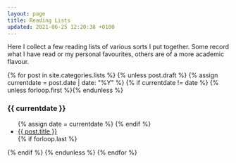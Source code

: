 ```yaml
---
layout: page
title: Reading Lists
updated: 2021-06-25 12:20:38 +0100
---
```


Here I collect a few reading lists of various sorts I put together. Some record what I have read or my personal favourites, others are of a more academic flavour.


<p>
{% for post in site.categories.lists %}
  {% unless post.draft %}
  {% assign currentdate = post.date | date: "%Y" %}
  {% if currentdate != date %}
    {% unless forloop.first %}</ul>{% endunless %}
    <h3>{{ currentdate }}</h3>
    <ul>
    {% assign date = currentdate %}
  {% endif %}
    <li><a href="{{ post.url }}">{{ post.title }}</a></li>
  {% if forloop.last %}</ul>{% endif %}
  {% endunless %}
{% endfor %}
</p>
